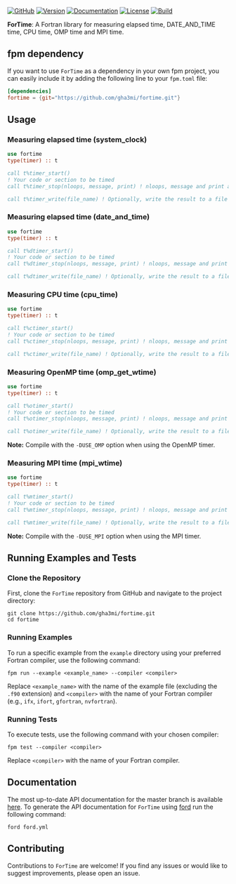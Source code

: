 [![GitHub](https://img.shields.io/badge/GitHub-ForTime-blue.svg?style=social&logo=github)](https://github.com/gha3mi/fortime)
[![Version](https://img.shields.io/github/release/gha3mi/fortime.svg)](https://github.com/gha3mi/fortime/releases/latest)
[![Documentation](https://img.shields.io/badge/ford-Documentation%20-blueviolet.svg)](https://gha3mi.github.io/fortime/)
[![License](https://img.shields.io/github/license/gha3mi/fortime?color=green)](https://github.com/gha3mi/fortime/blob/main/LICENSE)
[![Build](https://github.com/gha3mi/fortime/actions/workflows/CI_test.yml/badge.svg)](https://github.com/gha3mi/fortime/actions/workflows/CI_test.yml)

<!-- <img alt="ForTime" src="https://github.com/gha3mi/fortime/raw/main/media/logo.png" width="750"> -->

**ForTime**: A Fortran library for measuring elapsed time, DATE_AND_TIME time, CPU time, OMP time and MPI time.

## fpm dependency

If you want to use `ForTime` as a dependency in your own fpm project,
you can easily include it by adding the following line to your `fpm.toml` file:

```toml
[dependencies]
fortime = {git="https://github.com/gha3mi/fortime.git"}
```

## Usage

### Measuring elapsed time (system_clock)

```fortran
use fortime
type(timer) :: t

call t%timer_start()
! Your code or section to be timed
call t%timer_stop(nloops, message, print) ! nloops, message and print are optional

call t%timer_write(file_name) ! Optionally, write the result to a file
```

### Measuring elapsed time (date_and_time)

```fortran
use fortime
type(timer) :: t

call t%dtimer_start()
! Your code or section to be timed
call t%dtimer_stop(nloops, message, print) ! nloops, message and print are optional

call t%dtimer_write(file_name) ! Optionally, write the result to a file
```

### Measuring CPU time (cpu_time)

```fortran
use fortime
type(timer) :: t

call t%ctimer_start()
! Your code or section to be timed
call t%ctimer_stop(nloops, message, print) ! nloops, message and print are optional

call t%ctimer_write(file_name) ! Optionally, write the result to a file
```

### Measuring OpenMP time (omp_get_wtime)

```fortran
use fortime
type(timer) :: t

call t%otimer_start()
! Your code or section to be timed
call t%otimer_stop(nloops, message, print) ! nloops, message and print are optional

call t%otimer_write(file_name) ! Optionally, write the result to a file
```

**Note:** Compile with the `-DUSE_OMP` option when using the OpenMP timer.

### Measuring MPI time (mpi_wtime)

```fortran
use fortime
type(timer) :: t

call t%mtimer_start()
! Your code or section to be timed
call t%mtimer_stop(nloops, message, print) ! nloops, message and print are optional

call t%mtimer_write(file_name) ! Optionally, write the result to a file
```

**Note:** Compile with the `-DUSE_MPI` option when using the MPI timer.

## Running Examples and Tests

### Clone the Repository

First, clone the `ForTime` repository from GitHub and navigate to the project directory:

```shell
git clone https://github.com/gha3mi/fortime.git
cd fortime
```
### Running Examples

To run a specific example from the `example` directory using your preferred Fortran compiler, use the following command:

```shell
fpm run --example <example_name> --compiler <compiler>
```
Replace `<example_name>` with the name of the example file (excluding the `.f90` extension) and `<compiler>` with the name of your Fortran compiler (e.g., `ifx`, `ifort`, `gfortran`, `nvfortran`).

### Running Tests

To execute tests, use the following command with your chosen compiler:

```shell
fpm test --compiler <compiler>
```
Replace `<compiler>` with the name of your Fortran compiler.

## Documentation

The most up-to-date API documentation for the master branch is available
[here](https://gha3mi.github.io/fortime/).
To generate the API documentation for `ForTime` using
[ford](https://github.com/Fortran-FOSS-Programmers/ford) run the following
command:

```shell
ford ford.yml
```

## Contributing

Contributions to `ForTime` are welcome! If you find any issues or would like to suggest improvements, please open an issue.
